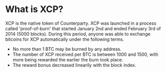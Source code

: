 What is XCP?
=====================

XCP is the native token of Counterparty. XCP was launched in a process called 'proof-of-burn' that started January 2nd and ended February 3rd of 2014 (5000 blocks). During this period, anyone was able to exchange bitcoins for XCP automatically under the following terms.

* No more than 1 BTC may be burned by any address.
* The number of XCP received per BTC is between 1000 and 1500, with more being rewarded the earlier the burn took place.
* The reward bonus decreased linearily with the block index.
